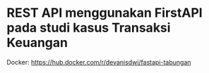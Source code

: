# REST API menggunakan FirstAPI pada studi kasus Transaksi Keuangan

Docker: https://hub.docker.com/r/devanisdwi/fastapi-tabungan
 
